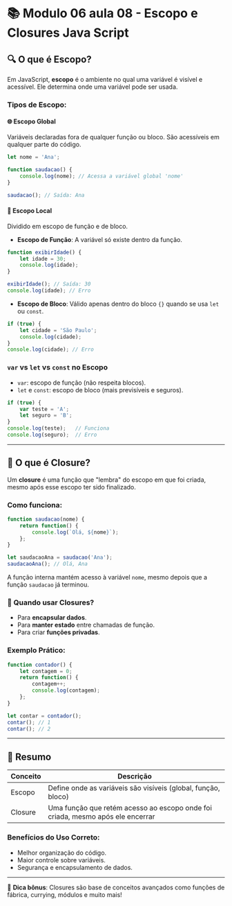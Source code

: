 # 📚 Modulo 06 aula 08 - Escopo e Closures Java Script

## 🔍 O que é Escopo?

Em JavaScript, **escopo** é o ambiente no qual uma variável é visível e acessível. Ele determina onde uma variável pode ser usada.

### Tipos de Escopo:

#### 🌐 Escopo Global
Variáveis declaradas fora de qualquer função ou bloco. São acessíveis em qualquer parte do código.

```js
let nome = 'Ana';

function saudacao() {
    console.log(nome); // Acessa a variável global 'nome'
}

saudacao(); // Saída: Ana
```

#### 🧭 Escopo Local
Dividido em escopo de função e de bloco.

- **Escopo de Função**: A variável só existe dentro da função.

```js
function exibirIdade() {
    let idade = 30;
    console.log(idade);
}

exibirIdade(); // Saída: 30
console.log(idade); // Erro
```

- **Escopo de Bloco**: Válido apenas dentro do bloco `{}` quando se usa `let` ou `const`.

```js
if (true) {
    let cidade = 'São Paulo';
    console.log(cidade);
}
console.log(cidade); // Erro
```

### `var` vs `let` vs `const` no Escopo

- `var`: escopo de função (não respeita blocos).
- `let` e `const`: escopo de bloco (mais previsíveis e seguros).

```js
if (true) {
    var teste = 'A';
    let seguro = 'B';
}
console.log(teste);   // Funciona
console.log(seguro);  // Erro
```

---

## 🧠 O que é Closure?

Um **closure** é uma função que "lembra" do escopo em que foi criada, mesmo após esse escopo ter sido finalizado.

### Como funciona:

```js
function saudacao(nome) {
    return function() {
        console.log(`Olá, ${nome}`);
    };
}

let saudacaoAna = saudacao('Ana');
saudacaoAna(); // Olá, Ana
```

A função interna mantém acesso à variável `nome`, mesmo depois que a função `saudacao` já terminou.

### 🎯 Quando usar Closures?
- Para **encapsular dados**.
- Para **manter estado** entre chamadas de função.
- Para criar **funções privadas**.

### Exemplo Prático:

```js
function contador() {
    let contagem = 0;
    return function() {
        contagem++;
        console.log(contagem);
    };
}

let contar = contador();
contar(); // 1
contar(); // 2
```

---

## 📝 Resumo

| Conceito | Descrição |
|---------|------------|
| Escopo | Define onde as variáveis são visíveis (global, função, bloco) |
| Closure | Uma função que retém acesso ao escopo onde foi criada, mesmo após ele encerrar |

### Benefícios do Uso Correto:
- Melhor organização do código.
- Maior controle sobre variáveis.
- Segurança e encapsulamento de dados.

---

📌 **Dica bônus**: Closures são base de conceitos avançados como funções de fábrica, currying, módulos e muito mais!

